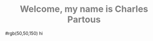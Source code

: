 <h1 align="center" title="Thanks for coming!" style="color:grey;">
  Welcome, my name is Charles Partous
</h1>
#rgb(50,50,150) hi
